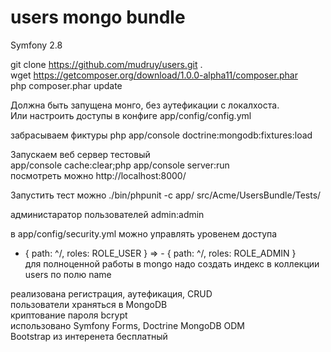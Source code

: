 users mongo bundle
=====

Symfony 2.8

git clone https://github.com/mudruy/users.git . <br />
wget https://getcomposer.org/download/1.0.0-alpha11/composer.phar <br />
php composer.phar update <br />

Должна быть запущена монго, без аутефикации с локалхоста. <br />
Или настроить доступы в конфиге app/config/config.yml <br />

забрасываем фиктуры php app/console doctrine:mongodb:fixtures:load <br />


Запускаем веб сервер тестовый <br />
app/console cache:clear;php app/console server:run <br />
посмотреть можно http://localhost:8000/ <br />

Запустить тест можно
./bin/phpunit -c app/ src/Acme/UsersBundle/Tests/

администаратор пользователей admin:admin <br />

в app/config/security.yml можно управлять уровенем доступа  <br />
- { path: ^/, roles: ROLE_USER  } => - { path: ^/, roles: ROLE_ADMIN  } <br />
для полноценной работы в mongo надо создать индекс в коллекции users по полю name <br />

реализована регистрация, аутефикация, CRUD <br /> 
пользователи храняться в MongoDB <br />
криптование пароля bcrypt <br />
использовано Symfony Forms, Doctrine MongoDB ODM <br />
Bootstrap из интеренета бесплатный <br />
